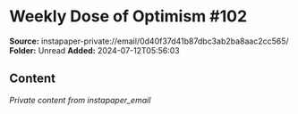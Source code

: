# Weekly Dose of Optimism #102

**Source:** instapaper-private://email/0d40f37d41b87dbc3ab2ba8aac2cc565/
**Folder:** Unread
**Added:** 2024-07-12T05:56:03




## Content
*Private content from instapaper_email*
